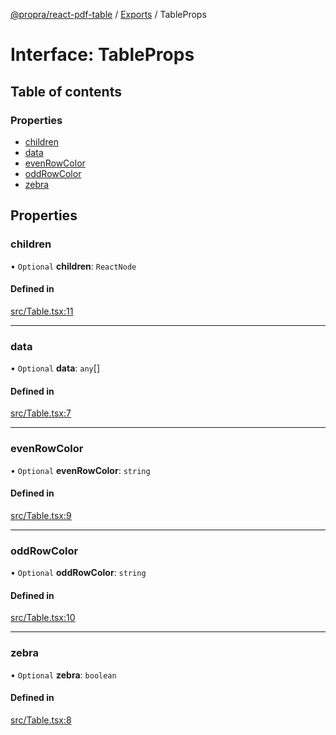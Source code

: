[@propra/react-pdf-table](../README.md) / [Exports](../modules.md) / TableProps

# Interface: TableProps

## Table of contents

### Properties

- [children](TableProps.md#children)
- [data](TableProps.md#data)
- [evenRowColor](TableProps.md#evenrowcolor)
- [oddRowColor](TableProps.md#oddrowcolor)
- [zebra](TableProps.md#zebra)

## Properties

### children

• `Optional` **children**: `ReactNode`

#### Defined in

[src/Table.tsx:11](https://github.com/propra-tech/react-pdf-table/blob/2c0f79d/src/Table.tsx#L11)

___

### data

• `Optional` **data**: `any`[]

#### Defined in

[src/Table.tsx:7](https://github.com/propra-tech/react-pdf-table/blob/2c0f79d/src/Table.tsx#L7)

___

### evenRowColor

• `Optional` **evenRowColor**: `string`

#### Defined in

[src/Table.tsx:9](https://github.com/propra-tech/react-pdf-table/blob/2c0f79d/src/Table.tsx#L9)

___

### oddRowColor

• `Optional` **oddRowColor**: `string`

#### Defined in

[src/Table.tsx:10](https://github.com/propra-tech/react-pdf-table/blob/2c0f79d/src/Table.tsx#L10)

___

### zebra

• `Optional` **zebra**: `boolean`

#### Defined in

[src/Table.tsx:8](https://github.com/propra-tech/react-pdf-table/blob/2c0f79d/src/Table.tsx#L8)
